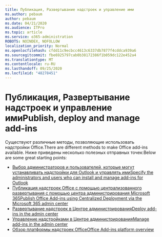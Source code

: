 ```yaml
---
title: Публикация, Развертывание надстроек и управление ими
ms.author: pebaum
author: pebaum
ms.date: 04/21/2020
ms.audience: ITPro
ms.topic: article
ms.service: o365-administration
ROBOTS: NOINDEX, NOFOLLOW
localization_priority: Normal
ms.openlocfilehash: cfdd11c9ecbcc4613c6337db7877f4cddca939a6
ms.sourcegitcommit: fbe6925797cab0b38172386f1b059dc122e452a4
ms.translationtype: MT
ms.contentlocale: ru-RU
ms.lasthandoff: 09/25/2020
ms.locfileid: "48278451"
---
```

# <a name="publish-deploy-and-manage-add-ins"></a><span data-ttu-id="7183a-102">Публикация, Развертывание надстроек и управление ими</span><span class="sxs-lookup"><span data-stu-id="7183a-102">Publish, deploy and manage add-ins</span></span>

<span data-ttu-id="7183a-103">Существуют различные методы, позволяющие использовать надстройки Office.</span><span class="sxs-lookup"><span data-stu-id="7183a-103">There are different methods to make Office add-ins available.</span></span> <span data-ttu-id="7183a-104">Ниже приведены несколько полезных отправных точек:</span><span class="sxs-lookup"><span data-stu-id="7183a-104">Below are some great starting points:</span></span>

- [<span data-ttu-id="7183a-105">Выбор администраторов и пользователей, которые могут устанавливать надстройки для Outlook и управлять ими</span><span class="sxs-lookup"><span data-stu-id="7183a-105">Specify the administrators and users who can install and manage add-ins for Outlook</span></span>](https://docs.microsoft.com/exchange/clients-and-mobile-in-exchange-online/add-ins-for-outlook/specify-who-can-install-and-manage-add-ins)
- [<span data-ttu-id="7183a-106">Публикация надстроек Office с помощью централизованного развертывания с помощью центра администрирования Microsoft 365</span><span class="sxs-lookup"><span data-stu-id="7183a-106">Publish Office Add-ins using Centralized Deployment via the Microsoft 365 admin center</span></span>](https://docs.microsoft.com/office/dev/add-ins/publish/centralized-deployment)
- [<span data-ttu-id="7183a-107">Развертывание надстроек в Центре администрирования</span><span class="sxs-lookup"><span data-stu-id="7183a-107">Deploy add-ins in the admin center</span></span>](https://docs.microsoft.com/microsoft-365/admin/manage/manage-deployment-of-add-ins?view=o365-worldwide)
- [<span data-ttu-id="7183a-108">Управление надстройками в Центре администрирования</span><span class="sxs-lookup"><span data-stu-id="7183a-108">Manage add-ins in the admin center</span></span>](https://docs.microsoft.com/microsoft-365/admin/manage/manage-addins-in-the-admin-center?view=o365-worldwide)
- [<span data-ttu-id="7183a-109">Обзор платформы надстроек Office</span><span class="sxs-lookup"><span data-stu-id="7183a-109">Office Add-ins platform overview</span></span>](https://docs.microsoft.com/office/dev/add-ins/overview/office-add-ins)